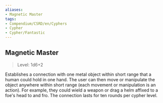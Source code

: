 ```yaml
---
aliases:
- Magnetic Master
tags:
- Compendium/CSRD/en/Cyphers
- Cypher
- Cypher/Fantastic
---
```


  
## Magnetic Master  
>Level: 1d6+2  
  
Establishes a connection with one metal object within short range that a human could hold in one hand. The user can then move or manipulate the object anywhere within short range (each movement or manipulation is an action). For example, they could wield a weapon or drag a helm affixed to a foe's head to and fro. The connection lasts for ten rounds per cypher level.